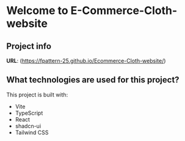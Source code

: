 # Welcome to E-Commerce-Cloth-website 

## Project info

**URL**: (https://fpattern-25.github.io/Ecommerce-Cloth-website/)
## What technologies are used for this project?

This project is built with:

- Vite
- TypeScript
- React
- shadcn-ui
- Tailwind CSS
